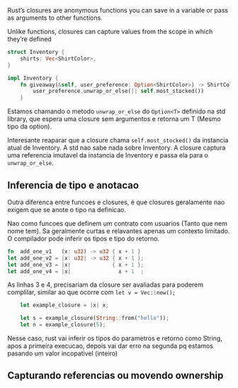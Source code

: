 Rust’s closures are anonymous functions you can save in a variable or pass as arguments to other functions. 

Unlike functions, closures can capture values from the scope in which they’re defined

```rust
struct Inventory {
    shirts: Vec<ShirtColor>,
}

impl Inventory {
    fn giveaway(&self, user_preference: Option<ShirtColor>) -> ShirtColor {
        user_preference.unwrap_or_else(|| self.most_stocked())
    }
```

Estamos chamando o metodo `unwrap_or_else` do `Option<T>`  definido na std library, que espera uma closure sem argumentos e retorna um T (Mesmo tipo da option).

Interesante reaparar que a closure chama `self.most_stocked()` da instancia atual de Inventory. A std nao sabe nada sobre Inventory. A closure captura uma referencia imutavel da instancia de Inventory e passa ela para o `unwrap_or_else`.

## Inferencia de tipo e anotacao

Outra diferenca entre funcoes e closures, é que closures geralamente nao exigem que se anote o tipo na definicao.

Nao como funcoes que definem um contrato com usuarios (Tanto que nem nome tem). Sa geralmente curtas e relavantes apenas um contexto limitado. O compilador pode inferir os tipos e tipo do retorno.

```rust
fn  add_one_v1   (x: u32) -> u32 { x + 1 }
let add_one_v2 = |x: u32| -> u32 { x + 1 };
let add_one_v3 = |x|             { x + 1 };
let add_one_v4 = |x|               x + 1  ;
```

As linhas 3 e 4, precisariam da closure ser avaliadas para poderem complilar, similar ao que ocorre com `let v = Vec::new();`

```rust
    let example_closure = |x| x;

    let s = example_closure(String::from("hello"));
    let n = example_closure(5);
```

Nesse caso, rust vai inferir os tipos do parametros e retorno como String, apos a primeira execucao, depois vai dar erro na segunda pq estamos pasando um valor incopativel (inteiro)

## Capturando referencias ou movendo ownership

